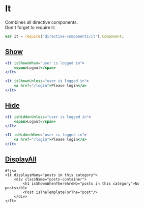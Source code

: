 # It #
Combines all directive components.  
Don't forget to require it:
```js  
var It = require('directive-components/it').Component;
```

## [Show](https://github.com/MonstroThemes/directive-components/tree/master/show/) ##
```jsx  
<It isShownWhen="user is logged in">
	<span>Logout</span>
</It>

<It isShownUnless="user is logged in">
	<a href="/login">Please login</a>
</It>
```

## [Hide](https://github.com/MonstroThemes/directive-components/tree/master/hide/) ##
```jsx  
<It isHiddenUnless="user is logged in">
	<span>Logout</span>
</It>

<It isHiddenWhen="user is logged in">
	<a href="/login">Please login</a>
</It>
```

## [DisplayAll](https://github.com/MonstroThemes/directive-components/tree/master/display-all/) ##
```
#!jsx  
<It displaysMany="posts in this category">
	<div className="posts-container">
		<h1 isShownWhenThereAreNo="posts in this category">No posts</h1>
		<Post isTheTemplateForThe="post"/>
	</div>
</It>
```